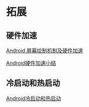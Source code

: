 # 拓展

## 硬件加速

[Android 屏幕绘制机制及硬件加速](https://blog.csdn.net/qian520ao/article/details/81144167)

[Android硬件加速小结](https://blog.csdn.net/xingzhong128/article/details/79954888)

## 冷启动和热启动

[Android冷启动和热启动](https://blog.csdn.net/duanzeshan/article/details/78936710)